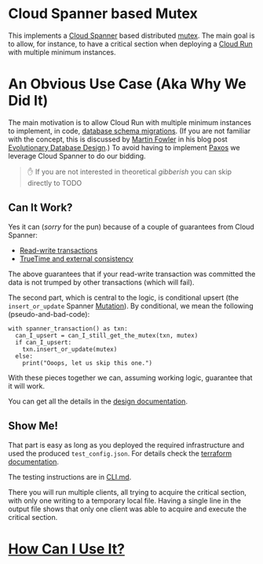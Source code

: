 # Cloud Spanner based Mutex

This implements a [Cloud Spanner](https://cloud.google.com/spanner) based distributed [mutex](https://en.wikipedia.org/wiki/Mutual_exclusion).
The main goal is to allow, for instance, to have a critical section when deploying a [Cloud Run](https://cloud.google.com/run) with multiple minimum instances.

# An Obvious Use Case (Aka Why We Did It)

The main motivation is to allow Cloud Run with multiple minimum instances to implement, in code, [database schema migrations](https://en.wikipedia.org/wiki/Schema_migration).
(If you are not familiar with the concept, this is discussed by [Martin Fowler](https://en.wikipedia.org/wiki/Martin_Fowler_(software_engineer)) in his blog post [Evolutionary Database Design](https://martinfowler.com/articles/evodb.html).)
To avoid having to implement [Paxos](https://people.cs.rutgers.edu/~pxk/417/notes/paxos.html) we leverage Cloud Spanner to do our bidding.

> :hand: If you are not interested in theoretical *gibberish* you can skip directly to TODO

## Can It Work?

Yes it can (_sorry_ for the pun) because of a couple of guarantees from Cloud Spanner:
* [Read-write transactions](https://cloud.google.com/spanner/docs/transactions#rw_transaction_properties)
* [TrueTime and external consistency](https://cloud.google.com/spanner/docs/true-time-external-consistency)

The above guarantees that if your read-write transaction was committed the data is not trumped by other transactions (which will fail).

The second part, which is central to the logic, is conditional upsert (the ``insert_or_update`` Spanner [Mutation](https://cloud.google.com/spanner/docs/reference/rpc/google.spanner.v1#google.spanner.v1.Mutation)).
By conditional, we mean the following (pseudo-and-bad-code):

```text
with spanner_transaction() as txn:
  can_I_upsert = can_I_still_get_the_mutex(txn, mutex)
  if can_I_upsert:
    txn.insert_or_update(mutex)
  else:
    print("Ooops, let us skip this one.")
```

With these pieces together we can, assuming working logic, guarantee that it will work.

You can get all the details in the [design documentation](./DESIGN.md).

## Show Me!

That part is easy as long as you deployed the required infrastructure and used the produced ``test_config.json``.
For details check the [terraform documentation](./terraform/README.md).

The testing instructions are in [CLI.md](./code/CLI.md).

There you will run multiple clients, all trying to acquire the critical section, with only one writing to a temporary local file.
Having a single line in the output file shows that only one client was able to acquire and execute the critical section.

# [How Can I Use It?](./USAGE.md)
